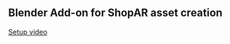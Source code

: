## Blender Add-on for ShopAR asset creation

[Setup video](https://shopar-supplier-docs.s3.eu-west-1.amazonaws.com/ShopAR_QA_Blender_tool.mp4)

